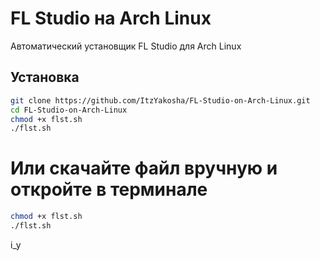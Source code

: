 # FL Studio на Arch Linux

Автоматический установщик FL Studio для Arch Linux

## Установка

```bash
git clone https://github.com/ItzYakosha/FL-Studio-on-Arch-Linux.git
cd FL-Studio-on-Arch-Linux
chmod +x flst.sh
./flst.sh
```
# Или скачайте файл вручную и откройте в терминале
```bash
chmod +x flst.sh
./flst.sh
```
i_y
